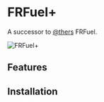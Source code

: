 # FRFuel+
A successor to [@thers](https://github.com/thers/FRFuel) FRFuel.

![FRFuel+](https://i.imgur.com/mopNvp7.png)

## Features



## Installation

